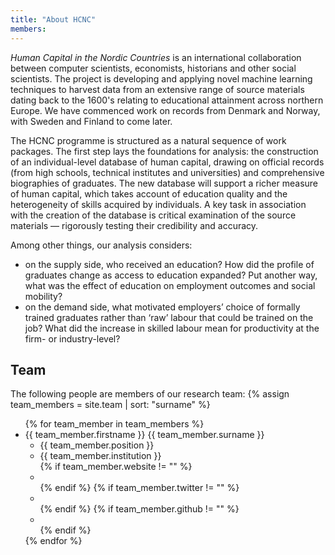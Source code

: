 ```yaml
---
title: "About HCNC"
members:
---
```


*Human Capital in the Nordic Countries* is an international collaboration between computer scientists, economists, historians and other social scientists. The project is developing and applying novel machine learning techniques to harvest data from an extensive range of source materials dating back to the 1600's relating to educational attainment across northern Europe. We have commenced work on records from Denmark and Norway, with Sweden and Finland to come later.

The HCNC programme is structured as a natural sequence of work packages. The first step lays the foundations for analysis: the construction of an individual-level database of human capital, drawing on official records (from high schools, technical institutes and universities) and comprehensive biographies of graduates. The new database will support a richer measure of human capital, which takes account of education quality and the heterogeneity of skills acquired by individuals. A key task in association with the creation of the database is critical examination of the source materials — rigorously testing their credibility and accuracy.

Among other things, our analysis considers:
- on the supply side, who received an education? How did the profile of graduates change as access to education expanded? Put another way, what was the effect of education on employment outcomes and social mobility?
- on the demand side, what motivated employers’ choice of formally trained graduates rather than ‘raw’ labour that could be trained on the job? What did the increase in skilled labour mean for productivity at the firm- or industry-level?

## Team

The following people are members of our research team:
{% assign team_members = site.team | sort: "surname" %}
<ul class="bio">
{% for team_member in team_members %}
  <li><span>{{ team_member.firstname }} <span>{{ team_member.surname }}</span></span>
    <ul>
      <li>{{ team_member.position }}</li>
      <li>{{ team_member.institution }}</li>
      {% if team_member.website != "" %}<li class="buttons website"><a href="{{ team_member.website }}" alt="Website"></a></li>{% endif %}
      {% if team_member.twitter != "" %}<li class="buttons twitter"><a href="https://www.twitter.com/{{ team_member.twitter }}" alt="Twitter"></a></li>{% endif %}
      {% if team_member.github != "" %}<li class="buttons github"><a href="https://www.github.com/{{ team_member.github }}" alt="GitHub"></a></li>{% endif %}
    </ul>
  </li>
{% endfor %}
</ul>
